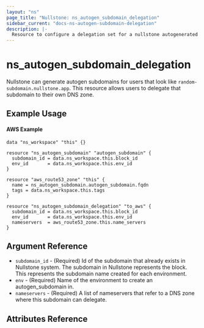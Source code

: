 ```yaml
---
layout: "ns"
page_title: "Nullstone: ns_autogen_subdomain_delegation"
sidebar_current: "docs-ns-autogen-subdomain-delegation"
description: |-
  Resource to configure a delegation set for a nullstone autogenerated subdomain.
---
```


# ns_autogen_subdomain_delegation

Nullstone can generate autogen subdomains for users that look like `random-subdomain.nullstone.app`.
This resource allows users to delegate that subdomain to their own DNS zone.

## Example Usage

#### AWS Example

```hcl
data "ns_workspace" "this" {}

resource "ns_autogen_subdomain" "autogen_subdomain" {
  subdomain_id = data.ns_workspace.this.block_id
  env_id       = data.ns_workspace.this.env_id
}

resource "aws_route53_zone" "this" {
  name = ns_autogen_subdomain.autogen_subdomain.fqdn
  tags = data.ns_workspace.this.tags
}

resource "ns_autogen_subdomain_delegation" "to_aws" {
  subdomain_id = data.ns_workspace.this.block_id
  env_id       = data.ns_workspace.this.env_id
  nameservers  = aws_route53_zone.this.name_servers
}
```

## Argument Reference

- `subdomain_id` - (Required) Id of the subdomain that already exists in Nullstone system.
  The subdomain in Nullstone represents the block. This represents the subdomain name created for each environment.
- `env` - (Required) Name of the environment to create an autogen_subdomain in.
- `nameservers` - (Required) A list of nameservers that refer to a DNS zone where this subdomain can delegate.

## Attributes Reference

